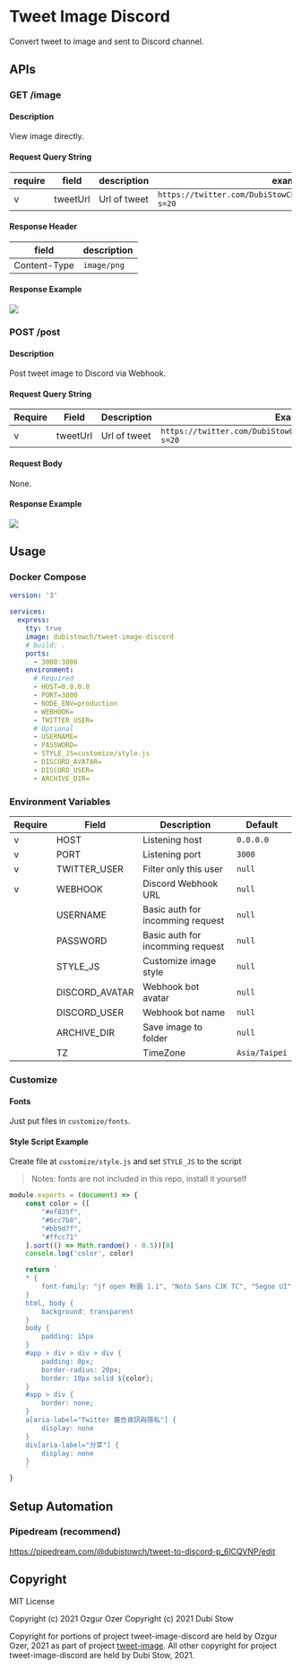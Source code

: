 # Tweet Image Discord
Convert tweet to image and sent to Discord channel.

## APIs
### GET /image
#### Description
View image directly.

#### Request Query String
|require|field|description|example|
|--|--|--|--|
|v|tweetUrl|Url of tweet|`https://twitter.com/DubiStowCh/status/1413787021563232257?s=20`|

#### Response Header
|field|description|
|--|--|
|Content-Type|`image/png`|

#### Response Example
![](/docs/example.png)

### POST /post
#### Description
Post tweet image to Discord via Webhook.

#### Request Query String
|Require|Field|Description|Example|
|--|--|--|--|
|v|tweetUrl|Url of tweet|`https://twitter.com/DubiStowCh/status/1413787021563232257?s=20`|

#### Request Body
None.

#### Response Example
![](/docs/example-discord.png)



## Usage
### Docker Compose
```yaml
version: '3'

services:
  express:
    tty: true
    image: dubistowch/tweet-image-discord
    # build: .
    ports:
      - 3000:3000
    environment:
      # Required
      - HOST=0.0.0.0
      - PORT=3000
      - NODE_ENV=production
      - WEBHOOK=
      - TWITTER_USER=
      # Optional
      - USERNAME=
      - PASSWORD=
      - STYLE_JS=customize/style.js
      - DISCORD_AVATAR=
      - DISCORD_USER=
      - ARCHIVE_DIR=

```

### Environment Variables

|Require|Field|Description|Default|
|--|--|--|--|
|v|HOST|Listening host|`0.0.0.0`|
|v|PORT|Listening port|`3000`|
|v|TWITTER_USER|Filter only this user|`null`|
|v|WEBHOOK|Discord Webhook URL|`null`|
||USERNAME|Basic auth for incomming request|`null`|
||PASSWORD|Basic auth for incomming request|`null`|
||STYLE_JS|Customize image style|`null`|
||DISCORD_AVATAR|Webhook bot avatar|`null`|
||DISCORD_USER|Webhook bot name|`null`|
||ARCHIVE_DIR|Save image to folder|`null`|
||TZ|TimeZone|`Asia/Taipei`|


### Customize

#### Fonts
Just put files in `customize/fonts`.


#### Style Script Example
Create file at `customize/style.js` and set `STYLE_JS` to the script

> Notes: fonts are not included in this repo, install it yourself 

```js
module.exports = (document) => {
    const color = ([
        "#ef835f",
        "#6cc7b8",
        "#bb5d7f",
        "#ffcc71"
    ].sort(() => Math.random() - 0.5))[0]
    console.log('color', color)

    return `
    * { 
        font-family: "jf open 粉圓 1.1", "Noto Sans CJK TC", "Segoe UI", Roboto, Helvetica, Arial, sans-serif!important;
    }
    html, body { 
        background: transparent
    }
    body {
        padding: 15px
    }
    #app > div > div > div {
        padding: 0px;
        border-radius: 20px;
        border: 10px solid ${color};
    }
    #app > div {
        border: none;
    }
    a[aria-label="Twitter 廣告資訊與隱私"] {
        display: none
    }
    div[aria-label="分享"] {
        display: none
    }
    `
}

```

## Setup Automation

### Pipedream (recommend)

https://pipedream.com/@dubistowch/tweet-to-discord-p_6lCQVNP/edit

## Copyright

MIT License

Copyright (c) 2021 Ozgur Ozer
Copyright (c) 2021 Dubi Stow

Copyright for portions of project tweet-image-discord are held by Ozgur Ozer, 2021 as part of project [tweet-image](https://github.com/ozgrozer/tweet-image). All other copyright for project tweet-image-discord are held by Dubi Stow, 2021.